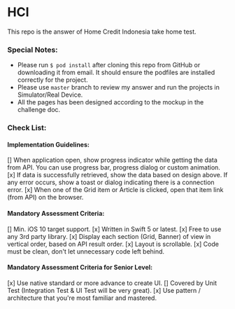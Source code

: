 # HCI
This repo is the answer of Home Credit Indonesia take home test.

### Special Notes:
- Please run `$ pod install` after cloning this repo from GitHub or downloading it from email. It should ensure the podfiles are installed correctly for the project.
- Please use `master` branch to review my answer and run the projects in Simulator/Real Device.
- All the pages has been designed according to the mockup in the challenge doc.

### Check List:
#### Implementation Guidelines:
[] When application open, show progress indicator while getting the data from API. You can use progress bar, progress dialog or custom animation.
[x] If data is successfully retrieved, show the data based on design above. If any error occurs, show a toast or dialog indicating there is a connection error.
[x] When one of the Grid item or Article is clicked, open that item link (from API) on the browser.
#### Mandatory Assessment Criteria:
[] Min. iOS 10 target support.
[x] Written in Swift 5 or latest.
[x] Free to use any 3rd party library.
[x] Display each section (Grid, Banner) of view in vertical order, based on API result order.
[x] Layout is scrollable.
[x] Code must be clean, don't let unnecessary code left behind.
#### Mandatory Assessment Criteria for Senior Level:
[x] Use native standard or more advance to create UI.
[] Covered by Unit Test (Integration Test & UI Test will be very great).
[x] Use pattern / architecture that you're most familiar and mastered.
